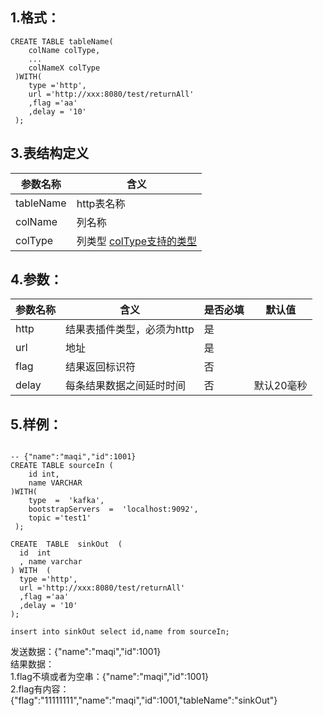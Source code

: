 ## 1.格式：
```
CREATE TABLE tableName(
    colName colType,
    ...
    colNameX colType
 )WITH(
    type ='http', 
    url ='http://xxx:8080/test/returnAll'
    ,flag ='aa' 
    ,delay = '10' 
 );

```


## 3.表结构定义

|参数名称|含义|
|----|---|
| tableName| http表名称|
| colName | 列名称|
| colType | 列类型 [colType支持的类型](../colType.md)|

## 4.参数：

|参数名称|含义|是否必填|默认值|
|----|----|----|----|
|http |结果表插件类型，必须为http|是||
|url | 地址 |是||
|flag | 结果返回标识符|否||
|delay |每条结果数据之间延时时间 |否|默认20毫秒|


## 5.样例：

```

-- {"name":"maqi","id":1001}
CREATE TABLE sourceIn (
    id int,
    name VARCHAR
)WITH(
    type  =  'kafka',  
    bootstrapServers  =  'localhost:9092',  
    topic ='test1'
 );

CREATE  TABLE  sinkOut  (
  id  int 
  , name varchar 
) WITH  (
  type ='http', 
  url ='http://xxx:8080/test/returnAll'
  ,flag ='aa' 
  ,delay = '10' 
);

insert into sinkOut select id,name from sourceIn;

 ```

发送数据：{"name":"maqi","id":1001}
</br>结果数据：
</br>1.flag不填或者为空串：{"name":"maqi","id":1001}
</br>2.flag有内容：{"flag":"11111111","name":"maqi","id":1001,"tableName":"sinkOut"}
